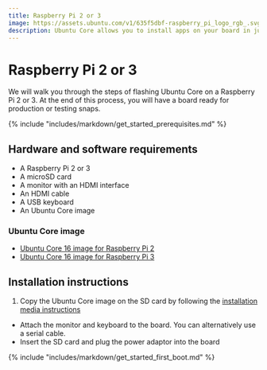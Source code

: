 ```yaml
---
title: Raspberry Pi 2 or 3
image: https://assets.ubuntu.com/v1/635f5dbf-raspberry_pi_logo_rgb_.svg?fmt=png&w=90
description: Ubuntu Core allows you to install apps on your board in just a few clicks..
---
```

# Raspberry Pi 2 or 3

We will walk you through the steps of flashing Ubuntu Core on a Raspberry Pi 2 or 3. At the end of this process, you will have a board ready for production or testing snaps.

{% include "includes/markdown/get_started_prerequisites.md" %}

## Hardware and software requirements

  * A Raspberry Pi 2 or 3
  * A microSD card
  * A monitor with an HDMI interface
  * An HDMI cable
  * A USB keyboard
  * An Ubuntu Core image

### Ubuntu Core image

 * [Ubuntu Core 16 image for Raspberry Pi 2](http://releases.ubuntu.com/ubuntu-core/16/ubuntu-core-16-pi2.img.xz)
  * [Ubuntu Core 16 image for Raspberry Pi 3](http://releases.ubuntu.com/ubuntu-core/16/ubuntu-core-16-pi3.img.xz)

## Installation instructions

 1. Copy the Ubuntu Core image on the SD card by following the [installation media instructions](/core/get-started/installation-medias)
 * Attach the monitor and keyboard to the board. You can alternatively use a serial cable.
 * Insert the SD card and plug the power adaptor into the board

{% include "includes/markdown/get_started_first_boot.md" %}
